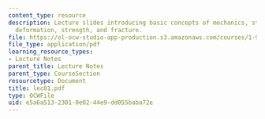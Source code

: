 ```yaml
---
content_type: resource
description: Lecture slides introducing basic concepts of mechanics, stress and strain,
  deformation, strength, and fracture.
file: https://ol-ocw-studio-app-production.s3.amazonaws.com/courses/1-978-from-nano-to-macro-introduction-to-atomistic-modeling-techniques-january-iap-2007/e5a6a51323010e0244e9dd055baba72e_lec01.pdf
file_type: application/pdf
learning_resource_types:
- Lecture Notes
parent_title: Lecture Notes
parent_type: CourseSection
resourcetype: Document
title: lec01.pdf
type: OCWFile
uid: e5a6a513-2301-0e02-44e9-dd055baba72e
---
```

